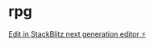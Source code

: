 # rpg

[Edit in StackBlitz next generation editor ⚡️](https://stackblitz.com/~/github.com/Reeflex-M/rpg)